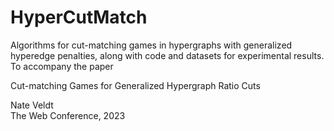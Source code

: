 # HyperCutMatch

Algorithms for cut-matching games in hypergraphs with generalized hyperedge penalties, along with code and datasets for experimental results. To accompany the paper

Cut-matching Games for Generalized Hypergraph Ratio Cuts 

Nate Veldt  
The Web Conference, 2023

